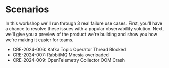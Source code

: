 # Scenarios

In this workshop we'll run through 3 real failure use cases.  First, you'll have a chance to resolve these issues with a popular observability solution.  Next, we'll give you a preview of the product we're building and show you how we're making it easier for teams.   

* CRE-2024-006: Kafka Topic Operator Thread Blocked
* CRE-2024-007: RabbitMQ Mnesia overloaded
* CRE-2024-009: OpenTelemetry Collector OOM Crash
